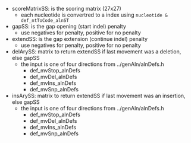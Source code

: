 - scoreMatrixSS: is the scoring matrix (27x27)
  - each nucleotide is convertred to a index using
    `nucleotide & def_ntToCode_alnST`
- gapSS: is the gap opening (start indel) penalty 
  - use negatives for penalty, positive for no penalty
- extendSS: is the gap extension (continue indel) penalty 
  - use negatives for penalty, positive for no penalty
- delArySS: matrix to return extendSS if last movement
  was a deletion, else gapSS
  - the input is one of four directions from
    ../genAln/alnDefs.h
    - def_mvStop_alnDefs
    - def_mvDel_alnDefs
    - def_mvIns_alnDefs
    - def_mvSnp_alnDefs
- insArySS: matrix to return extendSS if last movement
  was an insertion, else gapSS
  - the input is one of four directions from
    ../genAln/alnDefs.h
    - def_mvStop_alnDefs
    - def_mvDel_alnDefs
    - def_mvIns_alnDefs
    - def_mvSnp_alnDefs


